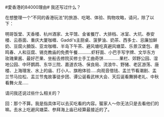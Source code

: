 #愛香港的84000理由# 我还写过什么？

在想整理一个“不同的香港玩法”的旅游、吃喝、体验、购物攻略，请问，除了以下：

明哥饭堂、天香楼、杭州酒家、太平馆、金雀餐厅、大排档、冰室、大坑、泰安楼、云吞面、重庆大厦咖喱、Gaddi's主厨桌、菠萝油、奶茶、西多士、忌廉加鲜奶、豆腐火腩饭、亚龙咖喱、半岛下午茶、避风塘吃真避风塘菜、乐景汉堡包、鹿鸣春、人和豆腐、锡克教庙的免费午餐...........虾籽面、小巴手写字牌、文华东方玫瑰果酱、最好芒果、坐船去修院买修士手工曲奇饼.............果栏、郊野公园、湿地公园、中环鹦鹉、东华三院、嘉道农场、保良局、流浪牛、野猪、老区游荡、唐楼、上海理发、水上的庙、打小人、旗袍体验.....向观音借钱、盂兰节看潮剧、盂兰节马拉松、盂兰节鬼故事徒步团、谭公诞看武林大会、天后诞看舞狮老礼、中秋看舞火龙.....

请问我还说过些什么相关的？

回：那个不算。我是指具体可以去买吃看的内容。蜑家人～你无法只是去看他们的嘛。去水上吃避风塘菜、参拜海上庙已经算最接近的了。
